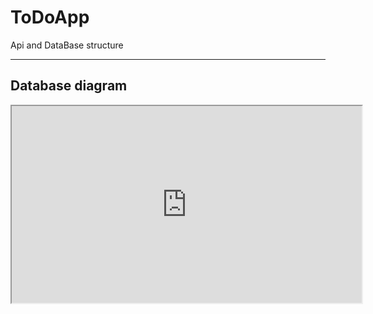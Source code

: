 # ToDoApp
 
Api and DataBase structure

<hr>

## Database diagram
<iframe width="560" height="315" src='https://dbdiagram.io/embed/643f77156b31947051d48fda'> </iframe>